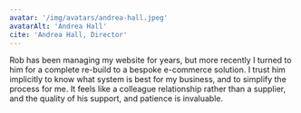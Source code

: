 ```yaml
---
avatar: '/img/avatars/andrea-hall.jpeg'
avatarAlt: 'Andrea Hall'
cite: 'Andrea Hall, Director'
---
```


Rob has been managing my website for years, but more recently I turned to him for a complete re-build to a bespoke e-commerce solution. I trust him implicitly to know what system is best for my business, and to simplify the process for me. It feels like a colleague relationship rather than a supplier, and the quality of his support, and patience is invaluable.
